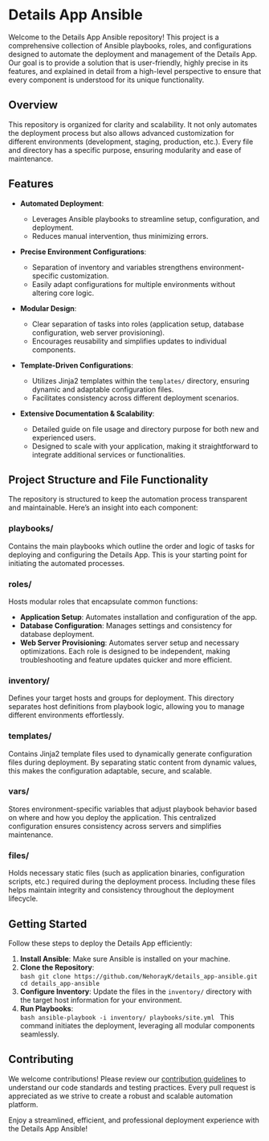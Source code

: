 # Details App Ansible

Welcome to the Details App Ansible repository! This project is a comprehensive collection of Ansible playbooks, roles, and configurations designed to automate the deployment and management of the Details App. Our goal is to provide a solution that is user-friendly, highly precise in its features, and explained in detail from a high-level perspective to ensure that every component is understood for its unique functionality.

## Overview

This repository is organized for clarity and scalability. It not only automates the deployment process but also allows advanced customization for different environments (development, staging, production, etc.). Every file and directory has a specific purpose, ensuring modularity and ease of maintenance.

## Features

- **Automated Deployment**: 
    - Leverages Ansible playbooks to streamline setup, configuration, and deployment.
    - Reduces manual intervention, thus minimizing errors.
    
- **Precise Environment Configurations**: 
    - Separation of inventory and variables strengthens environment-specific customization.
    - Easily adapt configurations for multiple environments without altering core logic.

- **Modular Design**: 
    - Clear separation of tasks into roles (application setup, database configuration, web server provisioning).
    - Encourages reusability and simplifies updates to individual components.

- **Template-Driven Configurations**: 
    - Utilizes Jinja2 templates within the `templates/` directory, ensuring dynamic and adaptable configuration files.
    - Facilitates consistency across different deployment scenarios.

- **Extensive Documentation & Scalability**:
    - Detailed guide on file usage and directory purpose for both new and experienced users.
    - Designed to scale with your application, making it straightforward to integrate additional services or functionalities.

## Project Structure and File Functionality

The repository is structured to keep the automation process transparent and maintainable. Here’s an insight into each component:

### playbooks/
Contains the main playbooks which outline the order and logic of tasks for deploying and configuring the Details App. This is your starting point for initiating the automated processes.

### roles/
Hosts modular roles that encapsulate common functions:
- **Application Setup**: Automates installation and configuration of the app.
- **Database Configuration**: Manages settings and consistency for database deployment.
- **Web Server Provisioning**: Automates server setup and necessary optimizations.
Each role is designed to be independent, making troubleshooting and feature updates quicker and more efficient.

### inventory/
Defines your target hosts and groups for deployment. This directory separates host definitions from playbook logic, allowing you to manage different environments effortlessly.

### templates/
Contains Jinja2 template files used to dynamically generate configuration files during deployment. By separating static content from dynamic values, this makes the configuration adaptable, secure, and scalable.

### vars/
Stores environment-specific variables that adjust playbook behavior based on where and how you deploy the application. This centralized configuration ensures consistency across servers and simplifies maintenance.

### files/
Holds necessary static files (such as application binaries, configuration scripts, etc.) required during the deployment process. Including these files helps maintain integrity and consistency throughout the deployment lifecycle.

## Getting Started

Follow these steps to deploy the Details App efficiently:

1. **Install Ansible**: Make sure Ansible is installed on your machine.
2. **Clone the Repository**:  
        ```bash
        git clone https://github.com/NehorayK/details_app-ansible.git
        cd details_app-ansible
        ```
3. **Configure Inventory**: Update the files in the `inventory/` directory with the target host information for your environment.
4. **Run Playbooks**:  
        ```bash
        ansible-playbook -i inventory/ playbooks/site.yml
        ```
     This command initiates the deployment, leveraging all modular components seamlessly.

## Contributing

We welcome contributions! Please review our [contribution guidelines](CONTRIBUTING.md) to understand our code standards and testing practices. Every pull request is appreciated as we strive to create a robust and scalable automation platform.

Enjoy a streamlined, efficient, and professional deployment experience with the Details App Ansible!
